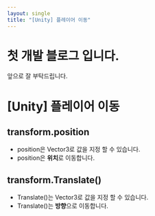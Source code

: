```yaml
---
layout: single
title: "[Unity] 플레이어 이동"
---
```


# 첫 개발 블로그 입니다.

앞으로 잘 부탁드립니다.

# [Unity] 플레이어 이동

## transform.position

 - position은 Vector3로 값을 지정 할 수 있습니다.
 - position은 **위치**로 이동합니다.

## transform.Translate()
- Translate()는 Vector3로 값을 지정 할 수 있습니다.
- Translate()는 **방향**으로 이동합니다.
